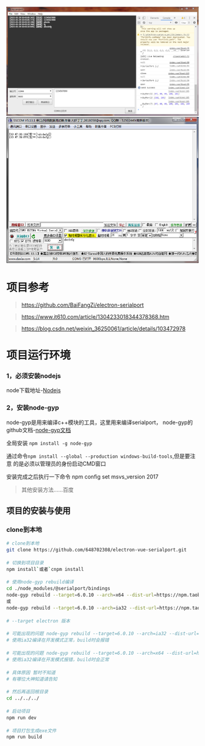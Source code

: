 ![](https://github.com/648702308/electron-vue-serialport/blob/main/files/1.png)
![](https://github.com/648702308/electron-vue-serialport/blob/main/files/2.png)

# 项目参考
> https://github.com/BaiFangZi/electron-serialport

> https://www.it610.com/article/1304233018344378368.htm

> https://blog.csdn.net/weixin_36250061/article/details/103472978

# 项目运行环境
### 1，必须安装nodejs
node下载地址-[Nodejs](http://nodejs.cn/download/)

### 2，安装node-gyp
node-gyp是用来编译c++模块的工具，这里用来编译serialport，
node-gyp的github文档-[node-gyp文档](https://github.com/nodejs/node-gyp)

全局安装 `npm install -g node-gyp`

通过命令`npm install --global --production windows-build-tools`,但是要注意
的是必须以管理员的身份启动CMD窗口

安装完成之后执行一下命令
npm config set msvs_version 2017

> 其他安装方法……百度

## 项目的安装与使用
### clone到本地

``` bash
# clone到本地
git clone https://github.com/648702308/electron-vue-serialport.git

# 切换到项目目录
npm install`或者`cnpm install

# 使用node-gyp rebuild编译
cd ./node_modules/@serialport/bindings
node-gyp rebuild --target=6.0.10 --arch=x64 --dist-url=https://npm.taobao.org/mirrors/atom-shell
或
node-gyp rebuild --target=6.0.10 --arch=ia32 --dist-url=https://npm.taobao.org/mirrors/atom-shell

# --target electron 版本

# 可能出现的问题 node-gyp rebuild --target=6.0.10 --arch=ia32 --dist-url=https://npm.taobao.org/mirrors/atom-shell
# 使用ia32编译在开发模式正常，build时会报错

# 可能出现的问题 node-gyp rebuild --target=6.0.10 --arch=x64 --dist-url=https://npm.taobao.org/mirrors/atom-shell
# 使用ia32编译在开发模式报错，build时会正常

# 具体原因 暂时不知道
# 有哪位大神知道请告知

# 然后再返回根目录
cd ../../../

# 启动项目
npm run dev

# 项目打包生成exe文件
npm run build

```
